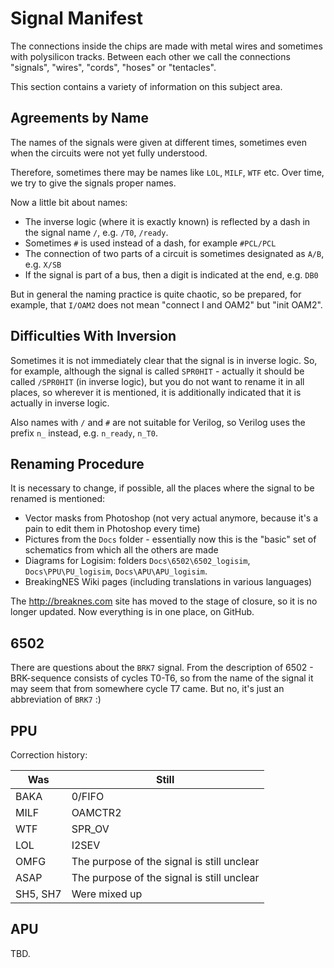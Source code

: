 # Signal Manifest

The connections inside the chips are made with metal wires and sometimes with polysilicon tracks. Between each other we call the connections "signals", "wires", "cords", "hoses" or "tentacles".

This section contains a variety of information on this subject area.

## Agreements by Name

The names of the signals were given at different times, sometimes even when the circuits were not yet fully understood.

Therefore, sometimes there may be names like `LOL`, `MILF`, `WTF` etc. Over time, we try to give the signals proper names.

Now a little bit about names:
- The inverse logic (where it is exactly known) is reflected by a dash in the signal name `/`, e.g. `/T0`, `/ready`.
- Sometimes `#` is used instead of a dash, for example `#PCL/PCL`
- The connection of two parts of a circuit is sometimes designated as `A/B`, e.g. `X/SB`
- If the signal is part of a bus, then a digit is indicated at the end, e.g. `DB0`

But in general the naming practice is quite chaotic, so be prepared, for example, that `I/OAM2` does not mean "connect I and OAM2" but "init OAM2".

## Difficulties With Inversion

Sometimes it is not immediately clear that the signal is in inverse logic. So, for example, although the signal is called `SPR0HIT` - actually it should be called `/SPR0HIT` (in inverse logic), but you do not want to rename it in all places, so wherever it is mentioned, it is additionally indicated that it is actually in inverse logic.

Also names with `/` and `#` are not suitable for Verilog, so Verilog uses the prefix `n_` instead, e.g. `n_ready`, `n_T0`.

## Renaming Procedure

It is necessary to change, if possible, all the places where the signal to be renamed is mentioned:

- Vector masks from Photoshop (not very actual anymore, because it's a pain to edit them in Photoshop every time)
- Pictures from the `Docs` folder - essentially now this is the "basic" set of schematics from which all the others are made
- Diagrams for Logisim: folders `Docs\6502\6502_logisim`, `Docs\PPU\PU_logisim`, `Docs\APU\APU_logisim`.
- BreakingNES Wiki pages (including translations in various languages)

The http://breaknes.com site has moved to the stage of closure, so it is no longer updated. Now everything is in one place, on GitHub.

## 6502

There are questions about the `BRK7` signal. From the description of 6502 - BRK-sequence consists of cycles T0-T6, so from the name of the signal it may seem that from somewhere cycle T7 came. But no, it's just an abbreviation of `BRK7` :)

## PPU

Correction history:

|Was|Still|
|---|---|
|BAKA|0/FIFO|
|MILF|OAMCTR2|
|WTF|SPR_OV|
|LOL|I2SEV|
|OMFG|The purpose of the signal is still unclear|
|ASAP|The purpose of the signal is still unclear|
|SH5, SH7|Were mixed up|

## APU

TBD.
